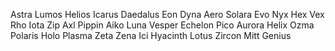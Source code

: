 Astra
Lumos
Helios
Icarus
Daedalus
Eon
Dyna
Aero
Solara
Evo
Nyx
Hex
Vex
Rho
Iota
Zip
Axl
Pippin
Aiko
Luna
Vesper
Echelon
Pico
Aurora
Helix
Ozma
Polaris
Holo
Plasma
Zeta
Zena
Ici
Hyacinth
Lotus
Zircon
Mitt Genius
